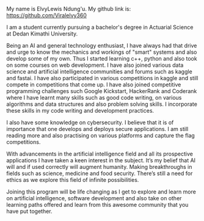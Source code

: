 My name is ElvyLewis Ndung'u. My github link is: https://github.com/Viralelvy360

I am a student currently pursuing a bachelor's degree in Actuarial Science at Dedan Kimathi University.

Being an AI and general technology enthusiast, I have always had that drive and urge to know the mechanics and workings of "smart" systems and also develop some of my own. Thus I started learning c++, python and also took on some courses on web development. I have also joined various data science and artificial intelligence communities and forums such as kaggle and fastai. I have also participated in various competitions in kaggle and still compete in competitions that come up. I have also joined competitive programming challenges such Google Kickstart, HackerRank and Coderank where I have learnt many skills such as good code writing, on various algorithms and data structures and also problem solving skills. I  incorporate these skills in my code writing and development practices.

I also have some knowledge on cybersecurity. I believe that it is of importance that one develops and deploys secure applications. I am still reading more and also practising on various platforms and capture the flag competitions.

With advancements in the artificial intelligence field and all its prospective applications I have taken a keen interest in the subject. It’s my belief that AI will and if used correctly will augment humanity. Making breakthroughs in fields such as science, medicine and food security. There’s still a need for ethics as we explore this field of infinite possibilities.

Joining this program will be life changing as I get to explore and learn more on artificial intelligence, software development and also take on other learning paths offered and learn from this awesome community that you have put together. 
